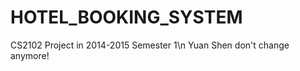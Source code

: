 HOTEL_BOOKING_SYSTEM
=====================================================
CS2102 Project in 2014-2015 Semester 1\n
Yuan Shen don't change anymore!

